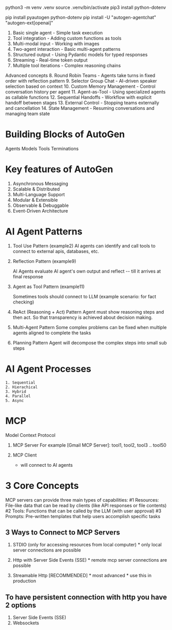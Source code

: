 python3 -m venv .venv
source .venv/bin/activate
pip3 install python-dotenv


pip install pyautogen python-dotenv
pip install -U "autogen-agentchat" "autogen-ext[openai]"


1. Basic single agent - Simple task execution
2. Tool integration - Adding custom functions as tools
3. Multi-modal input - Working with images
4. Two-agent interaction - Basic multi-agent patterns
5. Structured output - Using Pydantic models for typed responses
6. Streaming - Real-time token output
7. Multiple tool iterations - Complex reasoning chains


Advanced concepts
8. Round Robin Teams - Agents take turns in fixed order with reflection pattern
9. Selector Group Chat - AI-driven speaker selection based on context
10. Custom Memory Management - Control conversation history per agent
11. Agent-as-Tool - Using specialized agents as callable functions
12. Sequential Handoffs - Workflow with explicit handoff between stages
13. External Control - Stopping teams externally and cancellation
14. State Management - Resuming conversations and managing team state



Building Blocks of AutoGen 
===
  Agents
  Models
  Tools
  Terminations

Key features of AutoGen 
====
  1. Asynchronous Messaging
  2. Scalable & Distributed
  3. Multi-Language Support
  4. Modular & Extensible
  5. Observable & Debuggable
  6. Event-Driven Architecture



AI Agent Patterns
====
  1. Tool Use Pattern 
      (example2)
      AI agents can identify and call tools to connect to external apis, databases, etc.

  2. Reflection Pattern 
      (example9)

      AI Agents evaluate AI agent's own output and reflect -- till it arrives at final response

  3. Agent as Tool Pattern 
      (example11)

      Sometimes tools should connect to LLM (example scenario: for fact checking)

  4. ReAct (Reasoning + Act) Pattern 
      Agent must show reasoning steps and then act. So that transparency is achieved 
      about decision making.

  5. Multi-Agent Pattern
      Some complex problems can be fixed when multiple agents aligned to 
      complete the tasks

  6. Planning Pattern 
      Agent will decompose the complex steps into small sub steps 
      



AI Agent Processes
===
    1. Sequential
    2. Hierachical
    3. Hybrid 
    4. Parallel
    5. Async



MCP 
===
  Model Context Protocol 
  1. MCP Server
      For example [Gmail MCP Server]: 
        tool1,
        tool2, 
        tool3
        ..
        tool50

  2. MCP Client 
      * will connect to AI agents 


3 Core Concepts
==
  MCP servers can provide three main types of capabilities:
  #1 Resources: File-like data that can be read by clients (like API responses or file contents)
  #2 Tools: Functions that can be called by the LLM (with user approval)
  #3 Prompts: Pre-written templates that help users accomplish specific tasks

3 Ways to Connect to MCP Servers
-----
  1. STDIO (only for accessing resources from local computer)
    * only local server connections are possible 

  2. Http with Server Side Events (SSE)
    * remote mcp server connections are possible

  3. Streamable Http [RECOMMENDED]
    * most advanced 
    * use this in production

To have persistent connection with http you have 2 options
--- 
  1. Server Side Events (SSE)
  2. Websockets


